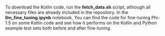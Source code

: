 To download the Kotlin code, run the **fetch_data.sh** script, although all necessary files are already included in the repository. 
In the **llm_fine_tuning.ipynb** notebook, You can find the code for fine-tuning Phi-1.5 on some Kotlin code and see how it performs
on the Kotlin and Python example test sets both before and after fine-tuning.